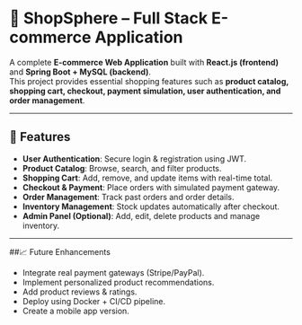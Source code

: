 # 🛒 ShopSphere – Full Stack E-commerce Application

A complete **E-commerce Web Application** built with **React.js (frontend)** and **Spring Boot + MySQL (backend)**.  
This project provides essential shopping features such as **product catalog, shopping cart, checkout, payment simulation, user authentication, and order management**.  

---

## 🚀 Features
- **User Authentication**: Secure login & registration using JWT.
- **Product Catalog**: Browse, search, and filter products.
- **Shopping Cart**: Add, remove, and update items with real-time total.
- **Checkout & Payment**: Place orders with simulated payment gateway.
- **Order Management**: Track past orders and order details.
- **Inventory Management**: Stock updates automatically after checkout.
- **Admin Panel (Optional)**: Add, edit, delete products and manage inventory.

---

##📈 Future Enhancements
- Integrate real payment gateways (Stripe/PayPal).
- Implement personalized product recommendations.
- Add product reviews & ratings.
- Deploy using Docker + CI/CD pipeline.
- Create a mobile app version.
